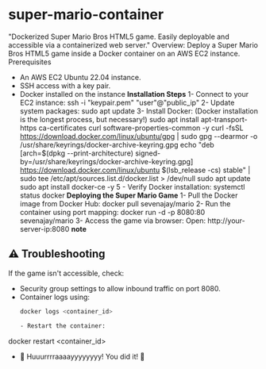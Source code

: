 # super-mario-container
"Dockerized Super Mario Bros HTML5 game. Easily deployable and accessible via a containerized web server."
Overview:
Deploy a Super Mario Bros HTML5 game inside a Docker container on an AWS EC2 instance.
Prerequisites
- An AWS EC2 Ubuntu 22.04 instance.
- SSH access with a key pair.
- Docker installed on the instance
**Installation Steps**
1- Connect to your EC2 instance:
ssh -i "keypair.pem" "user"@"public_ip"
2- Update system packages:
sudo apt update
3- Install Docker:
(Docker installation is the longest process, but necessary!)
sudo apt install apt-transport-https ca-certificates curl software-properties-common -y
curl -fsSL https://download.docker.com/linux/ubuntu/gpg | sudo gpg --dearmor -o /usr/share/keyrings/docker-archive-keyring.gpg
echo "deb [arch=$(dpkg --print-architecture) signed-by=/usr/share/keyrings/docker-archive-keyring.gpg] https://download.docker.com/linux/ubuntu $(lsb_release -cs) stable" | sudo tee /etc/apt/sources.list.d/docker.list > /dev/null
sudo apt update
sudo apt install docker-ce -y
 5 - Verify Docker installation:
systemctl status docker
**Deploying the Super Mario Game**
1- Pull the Docker image from Docker Hub:
docker pull sevenajay/mario
2- Run the container using port mapping:
docker run -d -p 8080:80 sevenajay/mario
3- Access the game via browser:
Open:
http://your-server-ip:8080
**note**
## ⚠️ Troubleshooting
If the game isn't accessible, check:
- Security group settings to allow inbound traffic on port 8080.
- Container logs using:
  ```bash
  docker logs <container_id>

  - Restart the container:
docker restart <container_id>

- 🎉 Huuurrrraaaayyyyyyyy! You did it! 🥳
